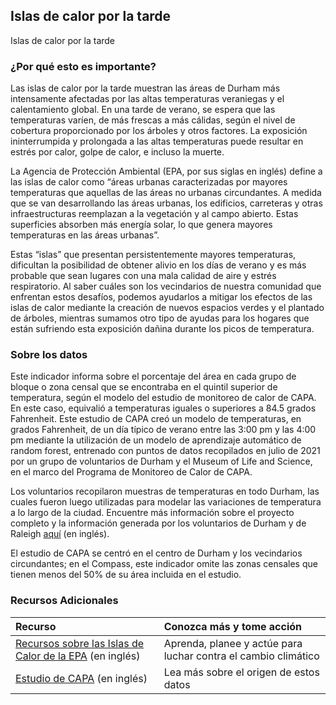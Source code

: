 ﻿## Islas de calor por la tarde
Islas de calor por la tarde

### ¿Por qué esto es importante?
Las islas de calor por la tarde muestran las áreas de Durham más intensamente afectadas por las altas temperaturas veraniegas y el calentamiento global. En una tarde de verano, se espera que las temperaturas varíen, de más frescas a más cálidas, según el nivel de cobertura proporcionado por los árboles y otros factores. La exposición ininterrumpida y prolongada a las altas temperaturas puede resultar en estrés por calor, golpe de calor, e incluso la muerte.

La Agencia de Protección Ambiental (EPA, por sus siglas en inglés) define a las islas de calor como “áreas urbanas caracterizadas por mayores temperaturas que aquellas de las áreas no urbanas circundantes. A medida que se van desarrollando las áreas urbanas, los edificios, carreteras y otras infraestructuras reemplazan a la vegetación y al campo abierto. Estas superficies absorben más energía solar, lo que genera mayores temperaturas en las áreas urbanas”.

Estas “islas” que presentan persistentemente mayores temperaturas, dificultan la posibilidad de obtener alivio en los días de verano y es más probable que sean lugares con una mala calidad de aire y estrés respiratorio. Al saber cuáles son los vecindarios de nuestra comunidad que enfrentan estos desafíos, podemos ayudarlos a mitigar los efectos de las islas de calor mediante la creación de nuevos espacios verdes y el plantado de árboles, mientras sumamos otro tipo de ayudas para los hogares que están sufriendo esta exposición dañina durante los picos de temperatura.

### Sobre los datos
Este indicador informa sobre el porcentaje del área en cada grupo de bloque o zona censal que se encontraba en el quintil superior de temperatura, según el modelo del estudio de monitoreo de calor de CAPA. En este caso, equivalió a temperaturas iguales o superiores a 84.5 grados Fahrenheit. Este estudio de CAPA creó un modelo de temperaturas, en grados Fahrenheit, de un día típico de verano entre las 3:00 pm y las 4:00 pm mediante la utilización de un modelo de aprendizaje automático de random forest, entrenado con puntos de datos recopilados en julio de 2021 por un grupo de voluntarios de Durham y el Museum of Life and Science, en el marco del Programa de Monitoreo de Calor de CAPA.

Los voluntarios recopilaron muestras de temperaturas en todo Durham, las cuales fueron luego utilizadas para modelar las variaciones de temperatura a lo largo de la ciudad. Encuentre más información sobre el proyecto completo y la información generada por los voluntarios de Durham y de Raleigh [aquí](https://osf.io/4tkvs/) (en inglés).

El estudio de CAPA se centró en el centro de Durham y los vecindarios circundantes; en el Compass, este indicador omite las zonas censales que tienen menos del 50% de su área incluida en el estudio.

### Recursos Adicionales
| Recurso                                                      | Conozca más y tome acción | 
|:--------------------------------------------------------------| :--- |
| [Recursos sobre las Islas de Calor de la EPA](https://www.epa.gov/heatislands) (en inglés) | Aprenda, planee y actúe para luchar contra el cambio climático |
| [Estudio de CAPA](https://osf.io/4tkvs/) (en inglés) | Lea más sobre el origen de estos datos |
